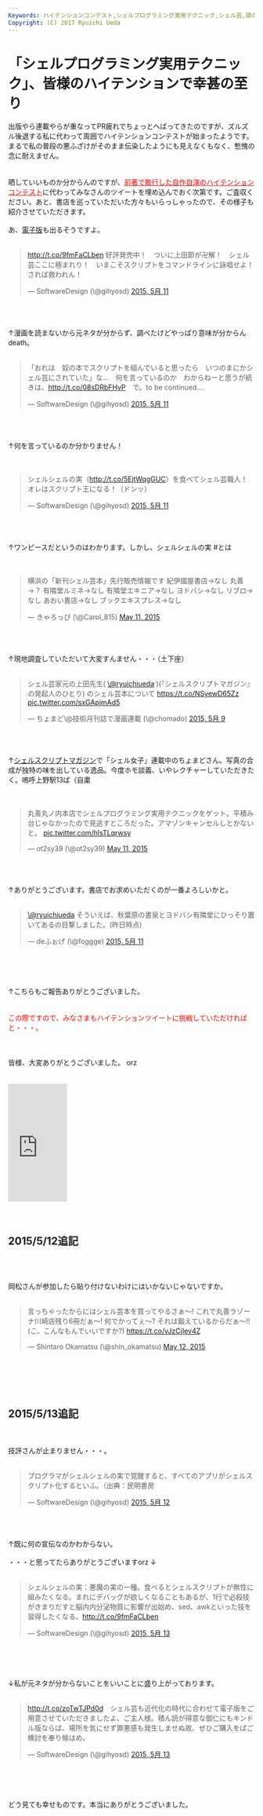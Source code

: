 ```yaml
---
Keywords: ハイテンションコンテスト,シェルプログラミング実用テクニック,シェル芸,頭の中だだ漏らし
Copyright: (C) 2017 Ryuichi Ueda
---
```


# 「シェルプログラミング実用テクニック」、皆様のハイテンションで幸甚の至り
出版やら連載やらが重なってPR疲れでちょっとへばってきたのですが、ズルズル後退する私に代わって周囲でハイテンションコンテストが始まったようです。まるで私の普段の悪ふざけがそのまま伝染したようにも見えなくもなく、慙愧の念に耐えません。<br />
<br />
<br />
晒していいものか分からんのですが、<a href="http://blog.ueda.asia/?p=3470" target="_blank" style="color:red">前著で敢行した自作自演のハイテンションコンテスト</a>に代わってみなさんのツイートを埋め込んでおく次第です。ご査収ください。あと、書店を巡っていただいた方々もいらっしゃったので、その様子も紹介させていただきます。<br />
<br />
あ、<a href="https://gihyo.jp/dp/ebook/2015/978-4-7741-7403-7" target="_blank">電子版</a>も出るそうですよ。<br />
<br />
<blockquote class="twitter-tweet" lang="ja"><p lang="ja" dir="ltr"><a href="http://t.co/9fmFaCLben">http://t.co/9fmFaCLben</a>&#10;好評発売中！　ついに上田節が卍解！　シェル芸ここに極まれり！　いまこそスクリプトをコマンドラインに詠唱せよ！　されば救われん！</p>&mdash; SoftwareDesign (\@gihyosd) <a href="https://twitter.com/gihyosd/status/597595088814878720">2015, 5月 11</a></blockquote><br />
<script async src="//platform.twitter.com/widgets.js" charset="utf-8"></script><br />
<br />
↑漫画を読まないから元ネタが分からず、調べたけどやっぱり意味が分からんdeath。<br />
<br />
<blockquote class="twitter-tweet" data-cards="hidden" lang="ja"><p lang="ja" dir="ltr">「おれは　奴の本でスクリプトを組んでいると思ったら　いつのまにかシェル芸にされていた」な…　何を言っているのか　わからねーと思うが続きは、<a href="http://t.co/08sDRbFHvP">http://t.co/08sDRbFHvP</a>　で。to be continued....</p>&mdash; SoftwareDesign (\@gihyosd) <a href="https://twitter.com/gihyosd/status/597680408885530625">2015, 5月 11</a></blockquote><br />
<script async src="//platform.twitter.com/widgets.js" charset="utf-8"></script><br />
<br />
↑何を言っているのか分かりません！<br />
<br />
<br />
<blockquote class="twitter-tweet" data-cards="hidden" lang="ja"><p lang="ja" dir="ltr">シェルシェルの実（<a href="http://t.co/5EjtWqgGUC">http://t.co/5EjtWqgGUC</a>）を食べてシェル芸職人！&#10;&#10;オレはスクリプト王になる！（ドンッ）</p>&mdash; SoftwareDesign (\@gihyosd) <a href="https://twitter.com/gihyosd/status/597681712613601280">2015, 5月 11</a></blockquote><br />
<script async src="//platform.twitter.com/widgets.js" charset="utf-8"></script><br />
<br />
↑ワンピースだというのはわかります。しかし、シェルシェルの実 #とは<br />
<br />
<br />
<blockquote class="twitter-tweet" data-partner="tweetdeck"><p lang="ja" dir="ltr">横浜の「新刊シェル芸本」先行販売情報です&#10;&#10;紀伊國屋書店→なし&#10;丸善→？&#10;有隣堂ルミネ→なし&#10;有隣堂エキニア→なし&#10;ヨドバシ→なし&#10;リブロ→なし&#10;あおい書店→なし&#10;ブックエキスプレス→なし</p>&mdash; きゃろっぴ (\@Carol_815) <a href="https://twitter.com/Carol_815/status/597739354287538176">May 11, 2015</a></blockquote><br />
<script async src="//platform.twitter.com/widgets.js" charset="utf-8"></script><br />
<br />
↑現地調査していただいて大変すんません・・・（土下座）<br />
<br />
<blockquote class="twitter-tweet" lang="ja"><p lang="ja" dir="ltr">シェル芸家元の上田先生( <a href="https://twitter.com/ryuichiueda">\@ryuichiueda</a> )(『シェルスクリプトマガジン』の発起人のひとり)&#10;のシェル芸本について&#10;<a href="https://t.co/NSyewD65Zz">https://t.co/NSyewD65Zz</a> <a href="http://t.co/sxGApjmAd5">pic.twitter.com/sxGApjmAd5</a></p>&mdash; ちょまど\@技術月刊誌で漫画連載 (\@chomado) <a href="https://twitter.com/chomado/status/597082387823001600">2015, 5月 9</a></blockquote><br />
<script async src="//platform.twitter.com/widgets.js" charset="utf-8"></script><br />
<br />
↑<a href="http://www.amazon.co.jp/s/ref=nb_sb_noss_1?__mk_ja_JP=%E3%82%AB%E3%82%BF%E3%82%AB%E3%83%8A&url=search-alias%3Dstripbooks&field-keywords=%E3%82%B7%E3%82%A7%E3%83%AB%E3%82%B9%E3%82%AF%E3%83%AA%E3%83%97%E3%83%88%E3%83%9E%E3%82%AC%E3%82%B8%E3%83%B3" target="_blank">シェルスクリプトマガジン</a>で「シェル女子」連載中のちょまどさん。写真の合成が独特の味を出している逸品。今度ホモ談義、いやレクチャーしていただきたく。嗚呼上野駅13ば（自粛<br />
<br />
<br />
<blockquote class="twitter-tweet" data-partner="tweetdeck"><p lang="ja" dir="ltr">丸善丸ノ内本店でシェルプログラミング実用テクニックをゲット。平積み台じゃなかったので見逃すところだった。アマゾンキャンセルしとかないと。 <a href="http://t.co/hIsTLqrwsy">pic.twitter.com/hIsTLqrwsy</a></p>&mdash; ot2sy39 (\@ot2sy39) <a href="https://twitter.com/ot2sy39/status/597691011909877761">May 11, 2015</a></blockquote><br />
<script async src="//platform.twitter.com/widgets.js" charset="utf-8"></script><br />
<br />
↑ありがとうございます。書店でお求めいただくのが一番よろしいかと。<br />
<br />
<blockquote class="twitter-tweet" lang="ja"><p lang="ja" dir="ltr"><a href="https://twitter.com/ryuichiueda">\@ryuichiueda</a> そういえば、秋葉原の書泉とヨドバシ有隣堂にひっそり置いてあるの目撃しました。(昨日時点)</p>&mdash; deふぉげ (\@foggge) <a href="https://twitter.com/foggge/status/597613803958718464">2015, 5月 11</a></blockquote><br />
<script async src="//platform.twitter.com/widgets.js" charset="utf-8"></script><br />
<br />
<br />
↑こちらもご報告ありがとうございました。<br />
<br />
<br />
<span style="color:red">この際ですので、みなさまもハイテンションツイートに挑戦していただければと・・・。</span><br />
<br />
<br />
<br />
皆様、大変ありがとうございました。 orz<br />
<br />
<br />
<iframe src="http://rcm-fe.amazon-adsystem.com/e/cm?lt1=_blank&bc1=000000&IS2=1&bg1=FFFFFF&fc1=000000&lc1=0000FF&t=ryuichiueda-22&o=9&p=8&l=as4&m=amazon&f=ifr&ref=ss_til&asins=4774173444" style="width:120px;height:240px;" scrolling="no" marginwidth="0" marginheight="0" frameborder="0"></iframe><br />
<br />
<br />
<h2>2015/5/12追記</h2><br />
<br />
<br />
岡松さんが参加したら貼り付けないわけにはいかないじゃないですか。<br />
<br />
<blockquote class="twitter-tweet" data-partner="tweetdeck"><p lang="ja" dir="ltr">言っちゃったからにはシェル芸本を買ってやるさぁ〜! これで丸善ラゾーナ川崎店残り6冊だぁ〜! 何でかってぇ〜? それは鍛えているからだぁ〜!! (こ、こんなもんでいいですか?) <a href="https://t.co/vJzCjIev4Z">https://t.co/vJzCjIev4Z</a></p>&mdash; Shintaro Okamatsu (\@shin_okamatsu) <a href="https://twitter.com/shin_okamatsu/status/598076357030105088">May 12, 2015</a></blockquote><br />
<script async src="//platform.twitter.com/widgets.js" charset="utf-8"></script><br />
<br />
<br />
<h2>2015/5/13追記</h2><br />
<br />
技評さんが止まりません・・・。<br />
<br />
<blockquote class="twitter-tweet" lang="ja"><p lang="ja" dir="ltr">プログラマがシェルシェルの実で覚醒すると、すべてのアプリがシェルスクリプト化するといふ。（出典：民明書房</p>&mdash; SoftwareDesign (\@gihyosd) <a href="https://twitter.com/gihyosd/status/598026502123356160">2015, 5月 12</a></blockquote><br />
<script async src="//platform.twitter.com/widgets.js" charset="utf-8"></script><br />
<br />
↑既に何の宣伝なのかわからない。<br />
<br />
・・・と思ってたらありがとうございますorz ↓<br />
<br />
<blockquote class="twitter-tweet" lang="ja"><p lang="ja" dir="ltr">シェルシェルの実：悪魔の実の一種。食べるとシェルスクリプトが無性に組みたくなる。まれにデバッグが欲しくなることもあるが、1行で必殺技がきまりだすと脳内内分泌物質に影響が出始め、sed、awkといった技を習得したくなる。<a href="http://t.co/9fmFaCLben">http://t.co/9fmFaCLben</a></p>&mdash; SoftwareDesign (\@gihyosd) <a href="https://twitter.com/gihyosd/status/598303336337580032">2015, 5月 13</a></blockquote><br />
<script async src="//platform.twitter.com/widgets.js" charset="utf-8"></script><br />
<br />
<br />
↓私が元ネタが分からないことをいいことに盛り上がっております。<br />
<br />
<blockquote class="twitter-tweet" lang="ja"><p lang="ja" dir="ltr"><a href="http://t.co/zoTwTJPd0d">http://t.co/zoTwTJPd0d</a>　シェル芸も近代化の時代に合わせて電子版をご用意させていただきましたよ、ご主人様。積ん読が得意な御仁にもキンドル版ならば、場所を気にせず罪悪感も発生しませぬ故、ぜひご購入をばご検討を奉り候はめ。</p>&mdash; SoftwareDesign (\@gihyosd) <a href="https://twitter.com/gihyosd/status/598401951273889792">2015, 5月 13</a></blockquote><br />
<script async src="//platform.twitter.com/widgets.js" charset="utf-8"></script><br />
<br />
<br />
どう見ても幸せものです。本当にありがとうございました。
